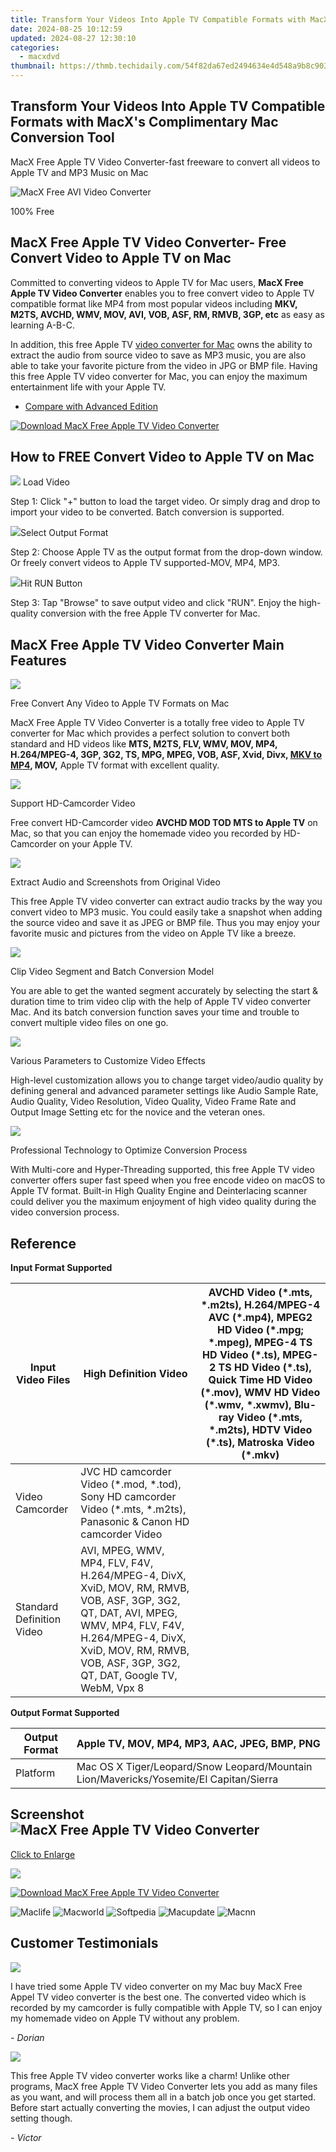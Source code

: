 ```yaml
---
title: Transform Your Videos Into Apple TV Compatible Formats with MacX's Complimentary Mac Conversion Tool
date: 2024-08-25 10:12:59
updated: 2024-08-27 12:30:10
categories:
  - macxdvd
thumbnail: https://thmb.techidaily.com/54f82da67ed2494634e4d548a9b8c903250bdadd52e7584fcc6f20e9fac55f68.jpg
---
```


## Transform Your Videos Into Apple TV Compatible Formats with MacX's Complimentary Mac Conversion Tool

MacX Free Apple TV Video Converter-fast freeware to convert all videos to Apple TV and MP3 Music on Mac

![MacX Free AVI Video Converter](https://www.macxdvd.com/appletv-video-converter-free/../face/free-appletv-converter-mac-pic.jpg) 

100% Free

## MacX Free Apple TV Video Converter- Free Convert Video to Apple TV on Mac

Committed to converting videos to Apple TV for Mac users, **MacX Free Apple TV Video Converter** enables you to free convert video to Apple TV compatible format like MP4 from most popular videos including **MKV, M2TS, AVCHD, WMV, MOV, AVI, VOB, ASF, RM, RMVB, 3GP, etc** as easy as learning A-B-C.

In addition, this free Apple TV [video converter for Mac](https://tools.techidaily.com/macxdvd/products/) owns the ability to extract the audio from source video to save as MP3 music, you are also able to take your favorite picture from the video in JPG or BMP file. Having this free Apple TV video converter for Mac, you can enjoy the maximum entertainment life with your Apple TV.

* [Compare with Advanced Edition](https://tools.techidaily.com/macxdvd/products/)

[![Download MacX Free Apple TV Video Converter](https://www.macxdvd.com/appletv-video-converter-free/../image/bottom-download-big.jpg)](https://tools.techidaily.com/macxdvd/products/)

## How to FREE Convert Video to Apple TV on Mac

![](https://www.macxdvd.com/appletv-video-converter-free/../i-pic/1.png) Load Video 

Step 1: Click "+" button to load the target video. Or simply drag and drop to import your video to be converted. Batch conversion is supported.

![](https://www.macxdvd.com/appletv-video-converter-free/../i-pic/2.png)Select Output Format 

Step 2: Choose Apple TV as the output format from the drop-down window. Or freely convert videos to Apple TV supported-MOV, MP4, MP3.

![](https://www.macxdvd.com/appletv-video-converter-free/../i-pic/3.png)Hit RUN Button

Step 3: Tap "Browse" to save output video and click "RUN". Enjoy the high-quality conversion with the free Apple TV converter for Mac. 

## MacX Free Apple TV Video Converter Main Features

![](https://www.macxdvd.com/appletv-video-converter-free/image/1.jpg) 

Free Convert Any Video to Apple TV Formats on Mac

MacX Free Apple TV Video Converter is a totally free video to Apple TV converter for Mac which provides a perfect solution to convert both standard and HD videos like **MTS, M2TS, FLV, WMV, MOV, MP4, H.264/MPEG-4, 3GP, 3G2, TS, MPG, MPEG, VOB, ASF, Xvid, Divx, [MKV to MP4](https://tools.techidaily.com/macxdvd/products/), MOV,**  Apple TV format with excellent quality.

![](https://www.macxdvd.com/appletv-video-converter-free/image/2.jpg) 

Support HD-Camcorder Video

Free convert HD-Camcorder video **AVCHD MOD TOD MTS to Apple TV** on Mac, so that you can enjoy the homemade video you recorded by HD-Camcorder on your Apple TV.

![](https://www.macxdvd.com/appletv-video-converter-free/image/3.jpg) 

Extract Audio and Screenshots from Original Video

This free Apple TV video converter can extract audio tracks by the way you convert video to MP3 music. You could easily take a snapshot when adding the source video and save it as JPEG or BMP file. Thus you may enjoy your favorite music and pictures from the video on Apple TV like a breeze.

![](https://www.macxdvd.com/appletv-video-converter-free/image/4.jpg) 

Clip Video Segment and Batch Conversion Model

You are able to get the wanted segment accurately by selecting the start & duration time to trim video clip with the help of Apple TV video converter Mac. And its batch conversion function saves your time and trouble to convert multiple video files on one go.

![](https://www.macxdvd.com/appletv-video-converter-free/image/5.jpg) 

Various Parameters to Customize Video Effects

High-level customization allows you to change target video/audio quality by defining general and advanced parameter settings like Audio Sample Rate, Audio Quality, Video Resolution, Video Quality, Video Frame Rate and Output Image Setting etc for the novice and the veteran ones.

![](https://www.macxdvd.com/appletv-video-converter-free/image/6.jpg) 

Professional Technology to Optimize Conversion Process

With Multi-core and Hyper-Threading supported, this free Apple TV video converter offers super fast speed when you free encode video on macOS to Apple TV format. Built-in High Quality Engine and Deinterlacing scanner could deliver you the maximum enjoyment of high video quality during the video conversion process.

## Reference

**Input Format Supported**

| Input Video Files         | High Definition Video                                                                                                                                                                                                            | AVCHD Video (\*.mts, \*.m2ts), H.264/MPEG-4 AVC (\*.mp4), MPEG2 HD Video (\*.mpg; \*.mpeg), MPEG-4 TS HD Video (\*.ts), MPEG-2 TS HD Video (\*.ts), Quick Time HD Video (\*.mov), WMV HD Video (\*.wmv, \*.xwmv), Blu-ray Video (\*.mts, \*.m2ts), HDTV Video (\*.ts), Matroska Video (\*.mkv) |
| ------------------------- | -------------------------------------------------------------------------------------------------------------------------------------------------------------------------------------------------------------------------------- | ---------------------------------------------------------------------------------------------------------------------------------------------------------------------------------------------------------------------------------------------------------------------------------------------- |
| Video Camcorder           | JVC HD camcorder Video (\*.mod, \*.tod), Sony HD camcorder Video (\*.mts, \*.m2ts), Panasonic & Canon HD camcorder Video                                                                                                         |                                                                                                                                                                                                                                                                                                |
| Standard Definition Video | AVI, MPEG, WMV, MP4, FLV, F4V, H.264/MPEG-4, DivX, XviD, MOV, RM, RMVB, VOB, ASF, 3GP, 3G2, QT, DAT, AVI, MPEG, WMV, MP4, FLV, F4V, H.264/MPEG-4, DivX, XviD, MOV, RM, RMVB, VOB, ASF, 3GP, 3G2, QT, DAT, Google TV, WebM, Vpx 8 |                                                                                                                                                                                                                                                                                                |

**Output Format Supported**

| Output Format | Apple TV, MOV, MP4, MP3, AAC, JPEG, BMP, PNG                                           |
| ------------- | -------------------------------------------------------------------------------------- |
| Platform      | Mac OS X Tiger/Leopard/Snow Leopard/Mountain Lion/Mavericks/Yosemite/El Capitan/Sierra |

## Screenshot![MacX Free Apple TV Video Converter](https://www.macxdvd.com/appletv-video-converter-free/image/screenshot.png)

[Click to Enlarge](https://tools.techidaily.com/macxdvd/products/)

![](https://www.macxdvd.com/appletv-video-converter-free/image/screenshot_02.png) 

[![Download MacX Free Apple TV Video Converter](https://www.macxdvd.com/appletv-video-converter-free/../image/bottom-download-big.jpg)](https://tools.techidaily.com/macxdvd/products/)

![Maclife](https://www.macxdvd.com/appletv-video-converter-free/../i-pic/maclife.gif) ![Macworld](https://www.macxdvd.com/appletv-video-converter-free/../i-pic/macworld.gif) ![Softpedia](https://www.macxdvd.com/appletv-video-converter-free/../i-pic/softpedia.gif) ![Macupdate](https://www.macxdvd.com/appletv-video-converter-free/../i-pic/macupdate.gif) ![Macnn](https://www.macxdvd.com/appletv-video-converter-free/../i-pic/macnn.gif) 

## Customer Testimonials

![](https://www.macxdvd.com/appletv-video-converter-free/../image/customer-ico.jpg) 

I have tried some Apple TV video converter on my Mac buy MacX Free Appel TV video converter is the best one. The converted video which is recorded by my camcorder is fully compatible with Apple TV, so I can enjoy my homemade video on Apple TV without any problem.

_\- Dorian_ 

![](https://www.macxdvd.com/appletv-video-converter-free/../image/customer-ico.jpg) 

This free Apple TV video converter works like a charm! Unlike other programs, MacX free Apple TV Video Converter lets you add as many files as you want, and will process them all in a batch job once you get started. Before start actually converting the movies, I can adjust the output video setting though.

_\- Victor_

<ins class="adsbygoogle"
     style="display:block"
     data-ad-format="autorelaxed"
     data-ad-client="ca-pub-7571918770474297"
     data-ad-slot="1223367746"></ins>



<ins class="adsbygoogle"
     style="display:block"
     data-ad-client="ca-pub-7571918770474297"
     data-ad-slot="8358498916"
     data-ad-format="auto"
     data-full-width-responsive="true"></ins>
